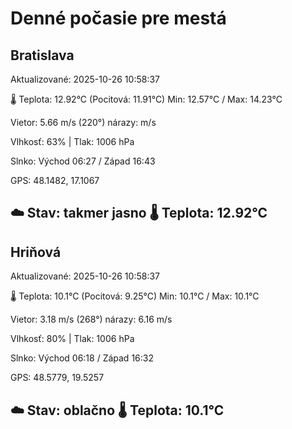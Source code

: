 ﻿# Denné počasie pre mestá

## Bratislava
Aktualizované: 2025-10-26 10:58:37

🌡️ Teplota: 12.92°C 
(Pocitová: 11.91°C)
Min: 12.57°C / Max: 14.23°C

Vietor: 5.66 m/s    (220°) 
nárazy:  m/s

Vlhkosť: 63% | Tlak: 1006 hPa

Slnko: Východ 06:27 / Západ 16:43

GPS: 48.1482, 17.1067

☁️ Stav: takmer jasno        🌡️ Teplota: 12.92°C
---

## Hriňová
Aktualizované: 2025-10-26 10:58:37

🌡️ Teplota: 10.1°C 
(Pocitová: 9.25°C)
Min: 10.1°C / Max: 10.1°C

Vietor: 3.18 m/s (268°)
nárazy: 6.16 m/s

Vlhkosť: 80% | Tlak: 1006 hPa

Slnko: Východ 06:18 / Západ 16:32

GPS: 48.5779, 19.5257

☁️ Stav: oblačno        🌡️ Teplota: 10.1°C
---

